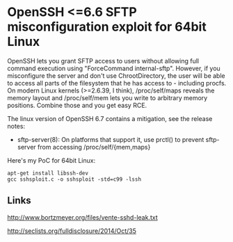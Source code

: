 # OpenSSH <=6.6 SFTP misconfiguration exploit for 64bit Linux

OpenSSH lets you grant SFTP access to users without allowing full command
execution using "ForceCommand internal-sftp". However, if you misconfigure
the server and don't use ChrootDirectory, the user will be able to access
all parts of the filesystem that he has access to - including procfs. On
modern Linux kernels (>=2.6.39, I think), /proc/self/maps reveals the
memory layout and /proc/self/mem lets you write to arbitrary memory
positions. Combine those and you get easy RCE.

The linux version of OpenSSH 6.7 contains a mitigation, see the release notes:

 * sftp-server(8): On platforms that support it, use prctl() to
   prevent sftp-server from accessing /proc/self/{mem,maps}

Here's my PoC for 64bit Linux:


```
apt-get install libssh-dev
gcc sshsploit.c -o sshsploit -std=c99 -lssh
```

## Links

http://www.bortzmeyer.org/files/vente-sshd-leak.txt

http://seclists.org/fulldisclosure/2014/Oct/35